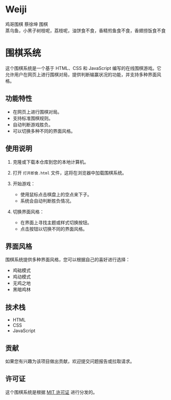 # Weiji  
鸡哥围棋 蔡徐坤 围棋   
蒸乌鱼，小黑子树枝呢，荔枝呢，油饼食不食，香精煎鱼食不食，香翅捞饭食不食  

# 围棋系统

这个围棋系统是一个基于 HTML、CSS 和 JavaScript 编写的在线围棋游戏。它允许用户在网页上进行围棋对局，提供判断输赢状况的功能，并支持多种界面风格。

## 功能特性

- 在网页上进行围棋对局。
- 支持标准围棋规则。
- 自动判断游戏胜负。
- 可以切换多种不同的界面风格。

## 使用说明

1. 克隆或下载本仓库到您的本地计算机。

2. 打开 `打开即食.html` 文件，这将在浏览器中加载围棋系统。

3. 开始游戏：
   - 使用鼠标点击棋盘上的空点来下子。
   - 系统会自动判断胜负情况。

4. 切换界面风格：
   - 在界面上寻找主题或样式切换按钮。
   - 点击按钮以切换不同的界面风格。

## 界面风格

围棋系统提供多种界面风格，您可以根据自己的喜好进行选择：

- 鸡础模式
- 鸡动模式
- 无鸡之地
- 黑暗鸡林

## 技术栈
- HTML
- CSS
- JavaScript

## 贡献

如果您有兴趣为该项目做出贡献，欢迎提交问题报告或拉取请求。

## 许可证

这个围棋系统是根据 [MIT 许可证](LICENSE) 进行分发的。
